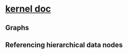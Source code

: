 # [kernel doc](https://www.kernel.org/doc/html/latest/firmware-guide/acpi/index.html)

## Graphs

## Referencing hierarchical data nodes

